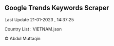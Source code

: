 

## Google Trends Keywords Scraper 
 
Last Update 21-01-2023 , 14:37:25

Country List :
VIETNAM.json



© Abdul Muttaqin 
